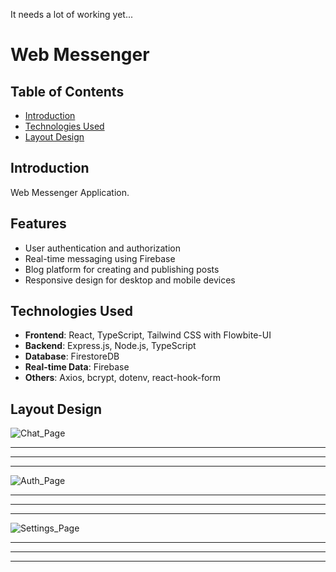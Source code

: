 It needs a lot of working yet...

# Web Messenger

## Table of Contents
- [Introduction](#introduction)
- [Technologies Used](#technologies-used)
- [Layout Design](#layout)

## Introduction
Web Messenger Application.

## Features
- User authentication and authorization
- Real-time messaging using Firebase
- Blog platform for creating and publishing posts
- Responsive design for desktop and mobile devices

## Technologies Used
- **Frontend**: React, TypeScript, Tailwind CSS with Flowbite-UI
- **Backend**: Express.js, Node.js, TypeScript
- **Database**: FirestoreDB
- **Real-time Data**: Firebase
- **Others**: Axios, bcrypt, dotenv, react-hook-form

## Layout Design
  ![Chat_Page](https://github.com/vtiposhnik/react-chat_app/assets/99889690/f6c095bd-3057-4225-b8c8-02cf2873721e)
  ***
  ***
  ***
  ![Auth_Page](https://github.com/vtiposhnik/react-chat_app/assets/99889690/16368fe0-e1f6-4749-bd58-b398cba3a590)
  ***
  ***
  ***
  ![Settings_Page](https://github.com/vtiposhnik/react-chat_app/assets/99889690/3bd034f3-2c9f-4da6-9fc3-b9978290ede3)
  ***
  ***
  ***

